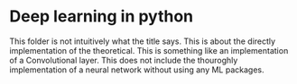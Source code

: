 # Deep learning in python
This folder is not intuitively what the title says. This is about the directly implementation of the theoretical. This is something like an implementation of a Convolutional layer. This does not include the thouroghly implementation of a neural network without using any ML packages.
